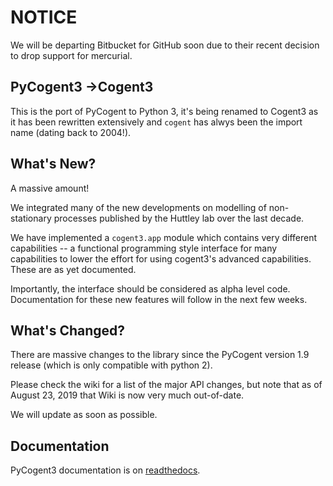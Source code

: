 # NOTICE

We will be departing Bitbucket for GitHub soon due to their recent decision to drop support for mercurial.

## PyCogent3 →Cogent3

This is the port of PyCogent to Python 3, it's being renamed to Cogent3 as it has been rewritten extensively and `cogent` has alwys been the import name (dating back to 2004!).

## What's New?

A massive amount!

We integrated many of the new developments on modelling of non-stationary processes published by the Huttley lab over the last decade.

We have implemented a `cogent3.app` module which contains very different capabilities -- a functional programming style interface for many capabilities to lower the effort for using cogent3's advanced capabilities. These are as yet documented.

Importantly, the interface should be considered as alpha level code. Documentation for these new features will follow in the next few weeks.

## What's Changed?

There are massive changes to the library since the PyCogent version 1.9 release (which is only compatible with python 2).

Please check the wiki for a list of the major API changes, but note that as of August 23, 2019 that Wiki is now very much out-of-date.

We will update as soon as possible.

## Documentation

PyCogent3 documentation is on [readthedocs](https://cogent3.readthedocs.io/en/latest/).